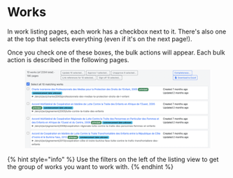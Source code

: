 # Works

In work listing pages, each work has a checkbox next to it. There's also one at the top that selects everything (even if it's on the next page!).

Once you check one of these boxes, the bulk actions will appear. Each bulk action is described in the following pages.

<figure><img src="../../../.gitbook/assets/image (1).png" alt=""><figcaption></figcaption></figure>

{% hint style="info" %}
Use the filters on the left of the listing view to get the group of works you want to work with.
{% endhint %}
